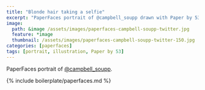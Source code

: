 ```yaml
---
title: "Blonde hair taking a selfie"
excerpt: "PaperFaces portrait of @campbell_soupp drawn with Paper by 53 on an iPad."
image: 
  path: &image /assets/images/paperfaces-campbell-soupp-twitter.jpg 
  feature: *image
  thumbnail: /assets/images/paperfaces-campbell-soupp-twitter-150.jpg
categories: [paperfaces]
tags: [portrait, illustration, Paper by 53]
---
```


PaperFaces portrait of [@campbell_soupp](https://twitter.com/campbell_soupp).

{% include boilerplate/paperfaces.md %}
